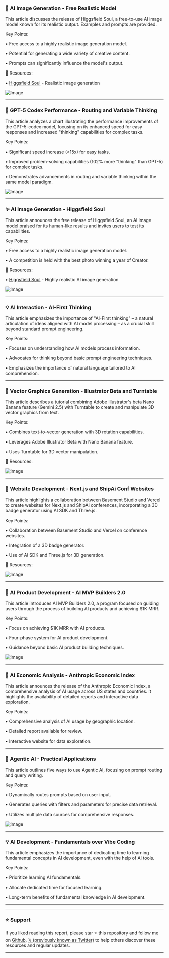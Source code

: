 ### 🤖 AI Image Generation - Free Realistic Model

This article discusses the release of Higgsfield Soul, a free-to-use AI image model known for its realistic output.  Examples and prompts are provided.

Key Points:

• Free access to a highly realistic image generation model.


• Potential for generating a wide variety of creative content.


•  Prompts can significantly influence the model's output.


🔗 Resources:

• [Higgsfield Soul](https://x.com/techhalla/status/1967731510154608714) -  Realistic image generation


![Image](https://pbs.twimg.com/amplify_video_thumb/1967731438398345224/img/C0tobkFgiXJxSMtb.jpg)


---

### 🤖 GPT-5 Codex Performance - Routing and Variable Thinking

This article analyzes a chart illustrating the performance improvements of the GPT-5-codex model, focusing on its enhanced speed for easy responses and increased "thinking" capabilities for complex tasks.

Key Points:

•  Significant speed increase (>15x) for easy tasks.


•  Improved problem-solving capabilities (102% more "thinking" than GPT-5) for complex tasks.


•  Demonstrates advancements in routing and variable thinking within the same model paradigm.


![Image](https://pbs.twimg.com/media/G06AhR8aIAAcVFO?format=jpg&name=small)


---

### ✨ AI Image Generation - Higgsfield Soul

This article announces the free release of Higgsfield Soul, an AI image model praised for its human-like results and invites users to test its capabilities.

Key Points:

• Free access to a highly realistic image generation model.


•  A competition is held with the best photo winning a year of Creator.



🔗 Resources:

• [Higgsfield Soul](https://x.com/higgsfield_ai/status/1967679400901845421) -  Highly realistic AI image generation


![Image](https://pbs.twimg.com/amplify_video_thumb/1967679346702946308/img/Mq9k9BgzP5VG2BEq.jpg)


---

### 💡 AI Interaction - AI-First Thinking

This article emphasizes the importance of "AI-First thinking" – a natural articulation of ideas aligned with AI model processing – as a crucial skill beyond standard prompt engineering.

Key Points:

•  Focuses on understanding how AI models process information.


•  Advocates for thinking beyond basic prompt engineering techniques.


•  Emphasizes the importance of natural language tailored to AI comprehension.



---

### 🚀  Vector Graphics Generation - Illustrator Beta and Turntable

This article describes a tutorial combining Adobe Illustrator's beta Nano Banana feature (Gemini 2.5) with Turntable to create and manipulate 3D vector graphics from text.

Key Points:

•  Combines text-to-vector generation with 3D rotation capabilities.


•  Leverages Adobe Illustrator Beta with Nano Banana feature.


•  Uses Turntable for 3D vector manipulation.


🔗 Resources:


![Image](https://pbs.twimg.com/amplify_video_thumb/1967648717596483584/img/RzVVmznUA6DCesEu.jpg)


---

### 🚀 Website Development - Next.js and ShipAi Conf Websites

This article highlights a collaboration between Basement Studio and Vercel to create websites for Next.js and ShipAi conferences, incorporating a 3D badge generator using AI SDK and Three.js.

Key Points:

•  Collaboration between Basement Studio and Vercel on conference websites.


•  Integration of a 3D badge generator.


•  Use of AI SDK and Three.js for 3D generation.


🔗 Resources:

![Image](https://pbs.twimg.com/amplify_video_thumb/1967675857306021888/img/zKw4ZxBAAeMDZWC0.jpg)


---

### 🚀 AI Product Development - AI MVP Builders 2.0

This article introduces AI MVP Builders 2.0, a program focused on guiding users through the process of building AI products and achieving $1K MRR.

Key Points:

•  Focus on achieving $1K MRR with AI products.


•  Four-phase system for AI product development.


•  Guidance beyond basic AI product building techniques.



![Image](https://pbs.twimg.com/media/G05dRmdbIAIdxth?format=jpg&name=small)


---

### 🤖 AI Economic Analysis - Anthropic Economic Index

This article announces the release of the Anthropic Economic Index, a comprehensive analysis of AI usage across US states and countries.  It highlights the availability of detailed reports and interactive data exploration.

Key Points:

•  Comprehensive analysis of AI usage by geographic location.


•  Detailed report available for review.


•  Interactive website for data exploration.



---

### 🤖 Agentic AI - Practical Applications

This article outlines five ways to use Agentic AI, focusing on prompt routing and query writing.

Key Points:

•  Dynamically routes prompts based on user input.


•  Generates queries with filters and parameters for precise data retrieval.


•  Utilizes multiple data sources for comprehensive responses.


![Image](https://pbs.twimg.com/media/G0z4wttaMAEQ8xb?format=jpg&name=small)


---

### 💡 AI Development - Fundamentals over Vibe Coding

This article emphasizes the importance of dedicating time to learning fundamental concepts in AI development, even with the help of AI tools.

Key Points:

•  Prioritize learning AI fundamentals.


•  Allocate dedicated time for focused learning.


•  Long-term benefits of fundamental knowledge in AI development.



---


---

### ⭐️ Support

If you liked reading this report, please star ⭐️ this repository and follow me on [Github](https://github.com/Drix10), [𝕏 (previously known as Twitter)](https://x.com/DRIX_10_) to help others discover these resources and regular updates.

---